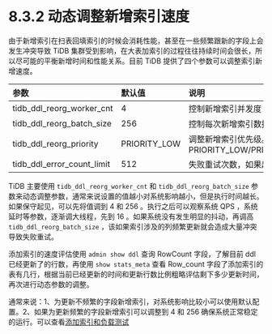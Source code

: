 # 8.3.2 动态调整新增索引速度


由于新增索引在扫表回填索引的时候会消耗性能，甚至在一些频繁跟新的字段上会发生冲突导致 TiDB 集群受到影响，在大表加索引的过程往往持续时间会很长，所以尽可能的平衡新增时间和性能关系。目前 TiDB 提供了四个参数可以调整索引新增速度。

| 参数 | 默认值 | 说明 |
| :------------------------- | :----------- | :----------------------------------------------------------- |
| tidb_ddl_reorg_worker_cnt | 4 | 控制新增索引并发度 |
| tidb_ddl_reorg_batch_size | 256 | 控制每次新增索引数据的数量 |
| tidb_ddl_reorg_priority | PRIORITY_LOW | 调整新增索引优先级。参数有 PRIORITY_LOW/PRIORITY_NORMAL/PRIORITY_HIGH |
| tidb_ddl_error_count_limit | 512 | 失败重试次数，如果超过该次数新增索引会失败 |


TiDB 主要使用 `tidb_ddl_reorg_worker_cnt` 和 `tidb_ddl_reorg_batch_size` 参数来动态调整参数，通常来说设置的值越小对系统影响越小，但是执行时间越长。如果保守起见，可以先将值调到 4 和 256 。执行之后可以观察系统 QPS ，系统延时等参数，逐渐调大线程，先到 16 。如果系统没有发生明显的抖动，再调高 `tidb_ddl_reorg_batch_size` ，该如果索引涉及的列频繁更新就会造成大量冲突导致失败重试。


添加索引的速度评估使用 `admin show ddl` 查询 RowCount 字段，了解目前 ddl 已经更新了的行数，再使用 `show stats_meta` 查看 Row_count 字段了添加索引的表有几行，根据当前已经更新的时间和更新行数比例粗略评估剩下多少更新时间，再次进行动态参数的调整。

通常来说：1、为更新不频繁的字段新增索引，对系统影响比较小可以使用默认配置。2、如果为更新频繁的字段新增索引可以调整到 4 和 256 确保系统正常稳定的运行。可以查看[添加索引和负载测试](https://pingcap.com/docs-cn/stable/benchmark/add-index-with-load/#%E6%B5%8B%E8%AF%95%E6%96%B9%E6%A1%88-1-add-index-%E7%9B%AE%E6%A0%87%E5%88%97%E8%A2%AB%E9%A2%91%E7%B9%81-update)
